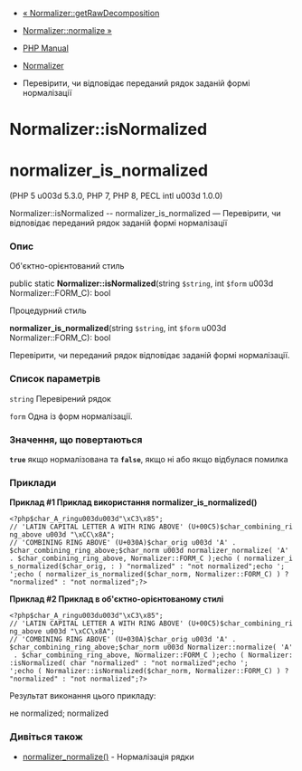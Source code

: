 - [«
Normalizer::getRawDecomposition](normalizer.getrawdecomposition.md)
- [Normalizer::normalize »](normalizer.normalize.md)

- [PHP Manual](index.md)
- [Normalizer](class.normalizer.md)
- Перевірити, чи відповідає переданий рядок заданій формі
нормалізації

# Normalizer::isNormalized

# normalizer_is_normalized

(PHP 5 u003d 5.3.0, PHP 7, PHP 8, PECL intl u003d 1.0.0)

Normalizer::isNormalized -- normalizer_is_normalized — Перевірити,
чи відповідає переданий рядок заданій формі нормалізації

### Опис

Об'єктно-орієнтований стиль

public static **Normalizer::isNormalized**(string `$string`, int `$form`
u003d Normalizer::FORM_C): bool

Процедурний стиль

**normalizer_is_normalized**(string `$string`, int `$form` u003d
Normalizer::FORM_C): bool

Перевірити, чи переданий рядок відповідає заданій формі
нормалізації.

### Список параметрів

`string`
Перевірений рядок

`form`
Одна із форм нормалізації.

### Значення, що повертаються

**`true`** якщо нормалізована та **`false`**, якщо ні або якщо відбулася
помилка

### Приклади

**Приклад #1 Приклад використання **normalizer_is_normalized()****

`<?php$char_A_ringu003du003d"\xC3\x85"; // 'LATIN CAPITAL LETTER A WITH RING ABOVE' (U+00C5)$char_combining_ring_above u003d "\xCC\x8A"; // 'COMBINING RING ABOVE' (U+030A)$char_orig u003d 'A' . $char_combining_ring_above;$char_norm u003d normalizer_normalize( 'A' . $char_combining_ring_above, Normalizer::FORM_C );echo ( normalizer_is_normalized($char_orig, : ) "normalized" : "not normalized";echo '; ';echo ( normalizer_is_normalized($char_norm, Normalizer::FORM_C) ) ? "normalized" : "not normalized";?> `

**Приклад #2 Приклад в об'єктно-орієнтованому стилі**

`<?php$char_A_ringu003du003d"\xC3\x85"; // 'LATIN CAPITAL LETTER A WITH RING ABOVE' (U+00C5)$char_combining_ring_above u003d "\xCC\x8A"; // 'COMBINING RING ABOVE' (U+030A)$char_orig u003d 'A' . $char_combining_ring_above;$char_norm u003d Normalizer::normalize( 'A' . $char_combining_ring_above, Normalizer::FORM_C );echo ( Normalizer::isNormalized( char "normalized" : "not normalized";echo '; ';echo ( Normalizer::isNormalized($char_norm, Normalizer::FORM_C) ) ? "normalized" : "not normalized";?> `

Результат виконання цього прикладу:

не normalized; normalized

### Дивіться також

- [normalizer_normalize()](normalizer.normalize.md) - Нормалізація
рядки
